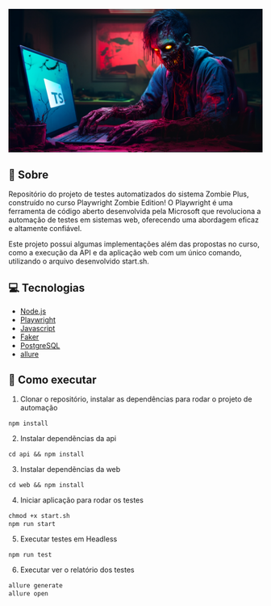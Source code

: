![poster](https://raw.githubusercontent.com/qaxperience/thumbnails/main/playwright-zombie.png)

## 🤘 Sobre

Repositório do projeto de testes automatizados do sistema Zombie Plus, construído no curso Playwright Zombie Edition! O Playwright é uma ferramenta de código aberto desenvolvida pela Microsoft que revoluciona a automação de testes em sistemas web, oferecendo uma abordagem eficaz e altamente confiável.


Este projeto possui algumas implementações além das propostas no curso, como a execução da API e da aplicação web com um único comando, utilizando o arquivo desenvolvido start.sh.

## 💻 Tecnologias
- [Node.js](https://nodejs.org/)
- [Playwright](https://playwright.dev/)
- [Javascript](https://developer.mozilla.org/pt-BR/docs/Web/JavaScript)
- [Faker](https://www.npmjs.com/package/@faker-js/faker)
- [PostgreSQL](https://www.postgresql.org/)
- [allure](https://allurereport.org/)

## 🤖 Como executar

1. Clonar o repositório, instalar as dependências para rodar o projeto de automação
```
npm install
```

2. Instalar dependẽncias da api
```
cd api && npm install
```

3. Instalar dependẽncias da web
```
cd web && npm install
```

4. Iniciar aplicação para rodar os testes
```
chmod +x start.sh
npm run start
```

5. Executar testes em Headless
```
npm run test
```

6. Executar ver o relatório dos testes
```
allure generate
allure open
```